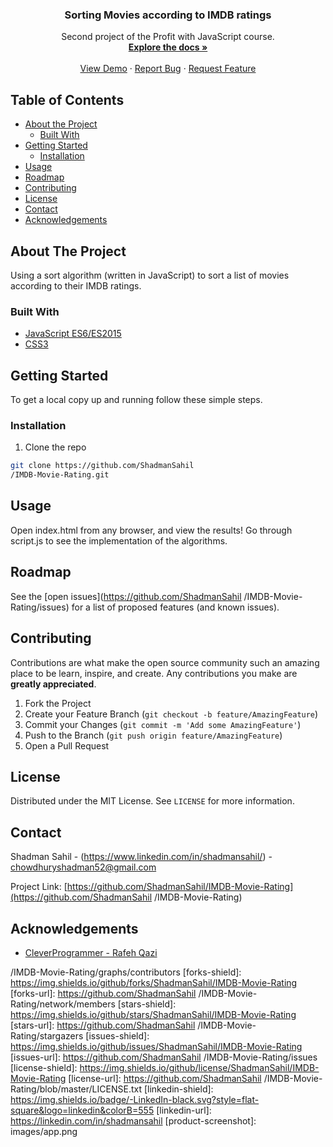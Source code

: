 <!--
*** Thanks for checking out this README Template. If you have a suggestion that would
*** make this better, please fork the repo and create a pull request or simply open
*** an issue with the tag "enhancement".
*** Thanks again! Now go create something AMAZING! :D
***
***
***
*** To avoid retyping too much info. Do a search and replace for the following:
*** ShadmanSahil, IMDB-Movie-Rating, chowdhuryshadman52@gmail.com
-->

<!-- PROJECT SHIELDS -->
<!--
*** I'm using markdown "reference style" links for readability.
*** Reference links are enclosed in brackets [ ] instead of parentheses ( ).
*** See the bottom of this document for the declaration of the reference variables
*** for contributors-url, forks-url, etc. This is an optional, concise syntax you may use.
*** https://www.markdownguide.org/basic-syntax/#reference-style-links
-->

<!-- PROJECT LOGO 
<br />
<p align="center">
  <a href="https://github.com/ShadmanSahil
           /IMDB-Movie-Rating">
    <img src="images/logo.png" alt="Logo" width="80" height="80">
  </a>
-->
  <h3 align="center">Sorting Movies according to IMDB ratings</h3>

  <p align="center">
    Second project of the Profit with JavaScript course. 
    <br />
    <a href="https://github.com/ShadmanSahil
             /IMDB-Movie-Rating"><strong>Explore the docs »</strong></a>
    <br />
    <br />
    <a href="https://imdb-movie-sort-093bpwj.web.app/">View Demo</a>
    ·
    <a href="https://github.com/ShadmanSahil
             /IMDB-Movie-Rating/issues">Report Bug</a>
    ·
    <a href="https://github.com/ShadmanSahil
             /IMDB-Movie-Rating/issues">Request Feature</a>
  </p>
</p>

<!-- TABLE OF CONTENTS -->

## Table of Contents

- [About the Project](#about-the-project)
  - [Built With](#built-with)
- [Getting Started](#getting-started)
  - [Installation](#installation)
- [Usage](#usage)
- [Roadmap](#roadmap)
- [Contributing](#contributing)
- [License](#license)
- [Contact](#contact)
- [Acknowledgements](#acknowledgements)

<!-- ABOUT THE PROJECT -->

## About The Project

Using a sort algorithm (written in JavaScript) to sort a list of movies according to their IMDB ratings.

### Built With

- [JavaScript ES6/ES2015](https://developer.mozilla.org/en-US/docs/Web/JavaScript)
- [CSS3](https://www.w3.org/Style/CSS/)

<!-- GETTING STARTED -->

## Getting Started

To get a local copy up and running follow these simple steps.

### Installation

1. Clone the repo

```sh
git clone https://github.com/ShadmanSahil
/IMDB-Movie-Rating.git
```

<!-- USAGE EXAMPLES -->

## Usage

Open index.html from any browser, and view the results! Go through script.js to see the implementation of the algorithms.

<!-- ROADMAP -->

## Roadmap

See the [open issues](https://github.com/ShadmanSahil
/IMDB-Movie-Rating/issues) for a list of proposed features (and known issues).

<!-- CONTRIBUTING -->

## Contributing

Contributions are what make the open source community such an amazing place to be learn, inspire, and create. Any contributions you make are **greatly appreciated**.

1. Fork the Project
2. Create your Feature Branch (`git checkout -b feature/AmazingFeature`)
3. Commit your Changes (`git commit -m 'Add some AmazingFeature'`)
4. Push to the Branch (`git push origin feature/AmazingFeature`)
5. Open a Pull Request

<!-- LICENSE -->

## License

Distributed under the MIT License. See `LICENSE` for more information.

<!-- CONTACT -->

## Contact

Shadman Sahil - (https://www.linkedin.com/in/shadmansahil/) - chowdhuryshadman52@gmail.com

Project Link: [https://github.com/ShadmanSahil/IMDB-Movie-Rating](https://github.com/ShadmanSahil
/IMDB-Movie-Rating)

<!-- ACKNOWLEDGEMENTS -->

## Acknowledgements

- [CleverProgrammer - Rafeh Qazi](https://github.com/CleverProgrammer)

<!-- MARKDOWN LINKS & IMAGES -->
<!-- https://www.markdownguide.org/basic-syntax/#reference-style-links -->

[contributors-shield]: https://img.shields.io/github/contributors/ShadmanSahil/IMDB-Movie-Rating
[contributors-url]: https://github.com/ShadmanSahil
/IMDB-Movie-Rating/graphs/contributors
[forks-shield]: https://img.shields.io/github/forks/ShadmanSahil/IMDB-Movie-Rating
[forks-url]: https://github.com/ShadmanSahil
/IMDB-Movie-Rating/network/members
[stars-shield]: https://img.shields.io/github/stars/ShadmanSahil/IMDB-Movie-Rating
[stars-url]: https://github.com/ShadmanSahil
/IMDB-Movie-Rating/stargazers
[issues-shield]: https://img.shields.io/github/issues/ShadmanSahil/IMDB-Movie-Rating
[issues-url]: https://github.com/ShadmanSahil
/IMDB-Movie-Rating/issues
[license-shield]: https://img.shields.io/github/license/ShadmanSahil/IMDB-Movie-Rating
[license-url]: https://github.com/ShadmanSahil
/IMDB-Movie-Rating/blob/master/LICENSE.txt
[linkedin-shield]: https://img.shields.io/badge/-LinkedIn-black.svg?style=flat-square&logo=linkedin&colorB=555
[linkedin-url]: https://linkedin.com/in/shadmansahil
[product-screenshot]: images/app.png
